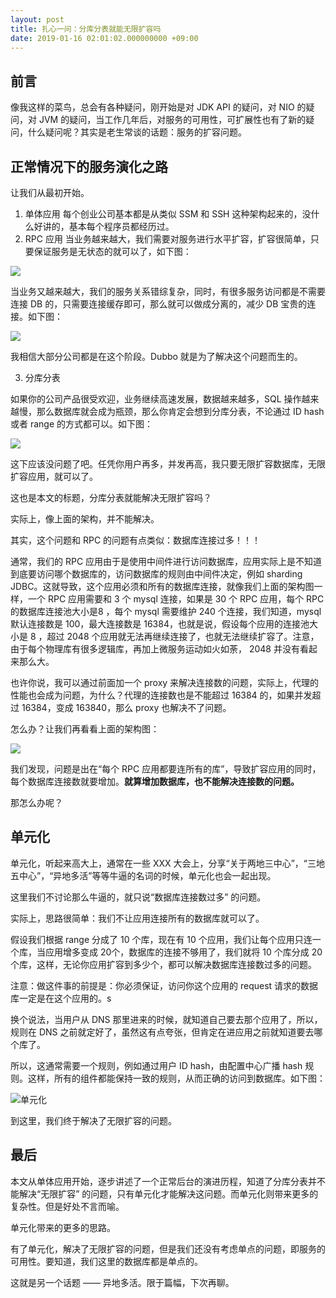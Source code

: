 ```yaml
---
layout: post
title: 扎心一问：分库分表就能无限扩容吗
date: 2019-01-16 02:01:02.000000000 +09:00
---
```

## 前言

像我这样的菜鸟，总会有各种疑问，刚开始是对 JDK API 的疑问，对 NIO 的疑问，对 JVM 的疑问，当工作几年后，对服务的可用性，可扩展性也有了新的疑问，什么疑问呢？其实是老生常谈的话题：服务的扩容问题。

## 正常情况下的服务演化之路

让我们从最初开始。

1. 单体应用
 每个创业公司基本都是从类似  SSM 和 SSH 这种架构起来的，没什么好讲的，基本每个程序员都经历过。
2. RPC 应用
当业务越来越大，我们需要对服务进行水平扩容，扩容很简单，只要保证服务是无状态的就可以了，如下图：

![](https://upload-images.jianshu.io/upload_images/4236553-32cb3108687e3d25.png?imageMogr2/auto-orient/strip%7CimageView2/2/w/1240)

当业务又越来越大，我们的服务关系错综复杂，同时，有很多服务访问都是不需要连接 DB 的，只需要连接缓存即可，那么就可以做成分离的，减少 DB 宝贵的连接。如下图：

![](https://upload-images.jianshu.io/upload_images/4236553-fb09a89bc8478b7c.png?imageMogr2/auto-orient/strip%7CimageView2/2/w/1240)

我相信大部分公司都是在这个阶段。Dubbo 就是为了解决这个问题而生的。

3. 分库分表

如果你的公司产品很受欢迎，业务继续高速发展，数据越来越多，SQL 操作越来越慢，那么数据库就会成为瓶颈，那么你肯定会想到分库分表，不论通过 ID hash 或者 range 的方式都可以。如下图：

![](https://upload-images.jianshu.io/upload_images/4236553-b3f9721f866736c8.png?imageMogr2/auto-orient/strip%7CimageView2/2/w/1240)

这下应该没问题了吧。任凭你用户再多，并发再高，我只要无限扩容数据库，无限扩容应用，就可以了。

这也是本文的标题，分库分表就能解决无限扩容吗？

实际上，像上面的架构，并不能解决。

其实，这个问题和 RPC 的问题有点类似：数据库连接过多！！！

通常，我们的 RPC 应用由于是使用中间件进行访问数据库，应用实际上是不知道到底要访问哪个数据库的，访问数据库的规则由中间件决定，例如 sharding JDBC。这就导致，这个应用必须和所有的数据库连接，就像我们上面的架构图一样，一个 RPC 应用需要和 3 个 mysql 连接，如果是 30 个 RPC 应用，每个 RPC 的数据库连接池大小是8 ，每个 mysql 需要维护 240 个连接，我们知道，mysql 默认连接数是 100，最大连接数是 16384，也就是说，假设每个应用的连接池大小是 8 ，超过 2048 个应用就无法再继续连接了，也就无法继续扩容了。注意，由于每个物理库有很多逻辑库，再加上微服务运动如火如荼， 2048 并没有看起来那么大。


也许你说，我可以通过前面加一个 proxy 来解决连接数的问题，实际上，代理的性能也会成为问题，为什么？代理的连接数也是不能超过 16384 的，如果并发超过  16384，变成 163840，那么 proxy 也解决不了问题。

怎么办？让我们再看看上面的架构图：

![](https://upload-images.jianshu.io/upload_images/4236553-a7770de852d71082.png?imageMogr2/auto-orient/strip%7CimageView2/2/w/1240)


我们发现，问题是出在“每个 RPC 应用都要连所有的库”，导致扩容应用的同时，每个数据库连接数就要增加。**就算增加数据库，也不能解决连接数的问题。**

那怎么办呢？

## 单元化

单元化，听起来高大上，通常在一些 XXX 大会上，分享“关于两地三中心”，“三地五中心”，“异地多活”等等牛逼的名词的时候，单元化也会一起出现。

这里我们不讨论那么牛逼的，就只说“数据库连接数过多” 的问题。

实际上，思路很简单：我们不让应用连接所有的数据库就可以了。

假设我们根据 range 分成了 10 个库，现在有 10 个应用，我们让每个应用只连一个库，当应用增多变成 20个，数据库的连接不够用了，我们就将 10 个库分成 20 个库，这样，无论你应用扩容到多少个，都可以解决数据库连接数过多的问题。

注意：做这件事的前提是：你必须保证，访问你这个应用的 request 请求的数据库一定是在这个应用的。s

换个说法，当用户从 DNS 那里进来的时候，就知道自己要去那个应用了，所以，规则在 DNS 之前就定好了，虽然这有点夸张，但肯定在进应用之前就知道要去哪个库了。

所以，这通常需要一个规则，例如通过用户 ID hash，由配置中心广播 hash 规则。这样，所有的组件都能保持一致的规则，从而正确的访问到数据库。如下图：

![单元化](https://upload-images.jianshu.io/upload_images/4236553-36a572bcc18170f3.png?imageMogr2/auto-orient/strip%7CimageView2/2/w/1240)


到这里，我们终于解决了无限扩容的问题。

## 最后

本文从单体应用开始，逐步讲述了一个正常后台的演进历程，知道了分库分表并不能解决“无限扩容” 的问题，只有单元化才能解决这问题。而单元化则带来更多的复杂性。但是好处不言而喻。

单元化带来的更多的思路。

有了单元化，解决了无限扩容的问题，但是我们还没有考虑单点的问题，即服务的可用性。要知道，我们这里的数据库都是单点的。

这就是另一个话题 —— 异地多活。限于篇幅，下次再聊。





















